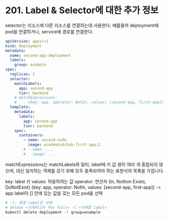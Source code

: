 # 201. Label & Selector에 대한 추가 정보

selector는 리소스에 다른 리소스를 연결하는데 사용한다. 예를들어 deployment에 pod을 연결하거나, service에 경로를 연결한다.

```yaml
apiVersion: apps/v1
kind: Deployment
metadata:
  name: second-app-deployment
  labels:
    group: example
spec:
  replicas: 1
  selector:
    matchLabels:
      app: second-app
      tier: backend
    # matchExpressions: 
    #   - {key: app, operator: NotIn, values: [second-app, first-app]}
  template:
    metadata: 
      labels:
        app: second-app
        tier: backend
    spec: 
      containers:
        - name: second-node
          image: academind/kub-first-app:2
        # - name: ...
        #   image: ...

```

matchExpressions는 matchLabels와 달리, label에 키 값 쌍이 여러 개 중첩되지 않으며, 대신 일치하는 객체를 갖기 위해 모두 충족되어야 하는 표현식의 목록을 가집니다.

key: label 키
values: 허용하려는 값
operator: 연산자 (In, NotInm Exists, DoNotExist)
{key: app, operator: NotIn, values: [second-app, first-app]}
-> app label이 [] 안에 있는 값을 갖는 모든 pod을 선택

```bash
# -l: 특정 label만 삭제
# delete <삭제하고자 하는 리소스> -l <삭제할 label>
kubectl delete deployment -l group=example
```